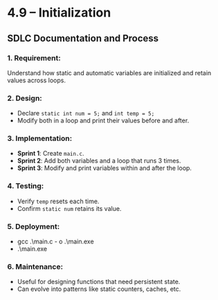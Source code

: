 # 4.9 – Initialization
## SDLC Documentation and Process

### 1. **Requirement:**
   Understand how static and automatic variables are initialized and retain values across loops.

### 2. **Design:**
   - Declare `static int num = 5;` and `int temp = 5;`
   - Modify both in a loop and print their values before and after.

### 3. **Implementation:**
   - **Sprint 1**: Create `main.c`.
   - **Sprint 2**: Add both variables and a loop that runs 3 times.
   - **Sprint 3**: Modify and print variables within and after the loop.

### 4. **Testing:**
   - Verify `temp` resets each time.
   - Confirm `static num` retains its value.

### 5. **Deployment:**
   - gcc .\main.c - o .\main.exe
   - .\main.exe

   ### 6. **Maintenance:**
   - Useful for designing functions that need persistent state.
   - Can evolve into patterns like static counters, caches, etc.